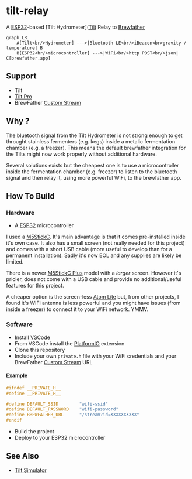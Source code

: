 # tilt-relay

A [ESP32](http://esp32.net)-based [Tilt Hydrometer]([Tilt](https://tilthydrometer.com) Relay to [Brewfather](https://brewfather.app/)

```mermaid
graph LR
    A[Tilt<br/>Hydrometer] --->|Bluetooth LE<br/>iBeacon<br>gravity / temperature| B
    B[ESP32<br/>microcontroller] --->|WiFi<br/>http POST<br/>json| C[brewfather.app]
```

## Support

* [Tilt](https://tilthydrometer.com/products/copy-of-tilt-floating-wireless-hydrometer-and-thermometer-for-brewing)
* [Tilt Pro](https://tilthydrometer.com/products/tilt-pro-wireless-hydrometer-and-thermometer)
* BrewFather [Custom Stream](https://docs.brewfather.app/integrations/custom-stream)

## Why ?

The bluetooth signal from the Tilt Hydrometer is not strong enough to get
throught stainless fermenters (e.g. kegs) inside a metalic fermentation
chamber  (e.g. a freezer). This means the default brewfather integration
for the Tilts might now work properly without additional hardware.

Several solutions exists but the cheapest one is to use a microcontroller
inside the fermentation chamber (e.g. freezer) to listen to the bluetooth
signal and then relay it, using more powerful WiFi, to the brewfather app.

## How To Build

### Hardware

* A [ESP32](http://esp32.net) microcontroller

I used a [M5StickC](https://shop.m5stack.com/products/stick-c?variant=17203451265114).
It's main advantage is that it comes pre-installed inside it's own case.
It also has a small screen (not really needed for this project) and comes
with a short USB cable (more useful to develop than for a permanent
installation). Sadly it's now EOL and any supplies are likely be limited.

There is a newer [M5StickC Plus](https://shop.m5stack.com/collections/m5-controllers/products/m5stickc-plus-esp32-pico-mini-iot-development-kit)
model with a _larger_ screen. However it's pricier, does not come with
a USB cable and provide no additional/useful features for this project.

A cheaper option is the screen-less [Atom Lite](https://shop.m5stack.com/collections/m5-controllers/products/atom-lite-esp32-development-kit?variant=32259605200986)
but, from other projects, I found it's WiFi antenna is less powerful and
you might have issues (from inside a freezer) to connect it to your WiFi
network. YMMV.

### Software

* Install [VSCode](https://code.visualstudio.com)
* From VSCode install the [PlatformIO](https://platformio.org) extension
* Clone this repository
* Include your own `private.h` file with your WiFi credentials and your BrewFather [Custom Stream](https://docs.brewfather.app/integrations/custom-stream) URL

#### Example

```c
#ifndef __PRIVATE_H__
#define __PRIVATE_H__

#define DEFAULT_SSID        "wifi-ssid"
#define DEFAULT_PASSWORD    "wifi-password"
#define BREWFATHER_URL      "/stream?id=XXXXXXXXXX"
#endif
```

* Build the project
* Deploy to your ESP32 microcontroller

## See Also

* [Tilt Simulator](https://github.com/spouliot/tilt-sim)
